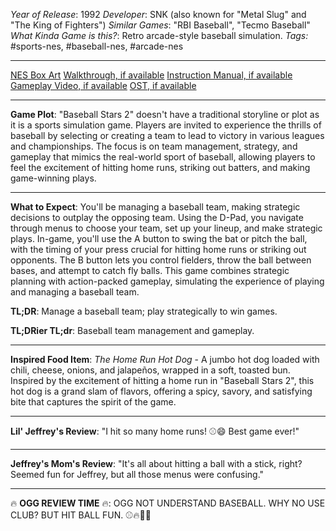*Year of Release*: 1992
*Developer*: SNK (also known for "Metal Slug" and "The King of Fighters")
*Similar Games*: "RBI Baseball", "Tecmo Baseball"
*What Kinda Game is this?*: Retro arcade-style baseball simulation.
*Tags:* #sports-nes, #baseball-nes, #arcade-nes

---
[NES Box Art](https://www.google.com/search?tbm=isch&q=NES+Box+Art+Baseball+Stars+2) 
[Walkthrough, if available](https://www.google.com/search?q=Walkthrough+Baseball+Stars+2)
[Instruction Manual, if available](https://www.google.com/search?q=NES+Instruction+Manual+Baseball+Stars+2)
[Gameplay Video, if available](https://www.youtube.com/results?search_query=gameplay+NES+Baseball+Stars+2) 
[OST, if available](https://www.youtube.com/results?search_query=gameplay+NES+Baseball+Stars+2+OST)

- - -
**Game Plot**: "Baseball Stars 2" doesn't have a traditional storyline or plot as it is a sports simulation game. Players are invited to experience the thrills of baseball by selecting or creating a team to lead to victory in various leagues and championships. The focus is on team management, strategy, and gameplay that mimics the real-world sport of baseball, allowing players to feel the excitement of hitting home runs, striking out batters, and making game-winning plays.

- - -
**What to Expect**: You'll be managing a baseball team, making strategic decisions to outplay the opposing team. Using the D-Pad, you navigate through menus to choose your team, set up your lineup, and make strategic plays. In-game, you'll use the A button to swing the bat or pitch the ball, with the timing of your press crucial for hitting home runs or striking out opponents. The B button lets you control fielders, throw the ball between bases, and attempt to catch fly balls. This game combines strategic planning with action-packed gameplay, simulating the experience of playing and managing a baseball team.

**TL;DR**: Manage a baseball team; play strategically to win games.

**TL;DRier TL;dr**: Baseball team management and gameplay.

---
**Inspired Food Item**: *The Home Run Hot Dog* - A jumbo hot dog loaded with chili, cheese, onions, and jalapeños, wrapped in a soft, toasted bun. Inspired by the excitement of hitting a home run in "Baseball Stars 2", this hot dog is a grand slam of flavors, offering a spicy, savory, and satisfying bite that captures the spirit of the game.

---
**Lil' Jeffrey's Review**: "I hit so many home runs! ⚾😄 Best game ever!"

---
**Jeffrey's Mom's Review**: "It's all about hitting a ball with a stick, right? Seemed fun for Jeffrey, but all those menus were confusing."

---
🔥 **OGG REVIEW TIME** 🔥: OGG NOT UNDERSTAND BASEBALL. WHY NO USE CLUB? BUT HIT BALL FUN. ⚾🔥🤷‍♂️